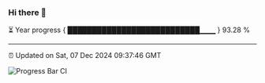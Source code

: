 ### Hi there 👋

⏳ Year progress { ███████████████████████████▁▁▁ } 93.28 %

---

⏰ Updated on Sat, 07 Dec 2024 09:37:46 GMT

![Progress Bar CI](https://github.com/IshwaranRudhara/GIT-ACTION/workflows/Progress%20Bar%20CI/badge.svg)
